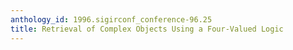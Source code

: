 ```yaml
---
anthology_id: 1996.sigirconf_conference-96.25
title: Retrieval of Complex Objects Using a Four-Valued Logic
---
```

